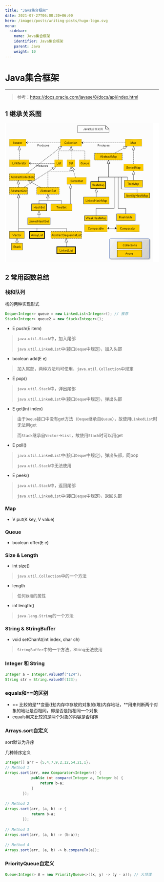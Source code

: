 ```yaml
---
title: "Java集合框架"
date: 2021-07-27T06:00:20+06:00
hero: /images/posts/writing-posts/hugo-logo.svg
menu:
  sidebar:
    name: Java集合框架
    identifier: Java集合框架
    parent: Java
    weight: 10
---
```


# Java集合框架

---

> 参考：https://docs.oracle.com/javase/8/docs/api/index.html

## 1 继承关系图

![image-20210729114627296](/images/posts/java/image-20210729114627296.png)

## 2 常用函数总结

### 栈和队列

栈的两种实现形式

```java
Deque<Integer> queue = new LinkedList<Integer>(); // 推荐
Stack<Integer> queue2 = new Stack<Integer>();
```


* E push(E item)

> `java.util.Stack`中，加入尾部
>
> `java.util.LinkedList`中(接口`Deque`中规定)，加入头部

* boolean add(E e)

> 加入尾部，两种方法均可使用，`java.util.Collection`中规定

* E pop()

>  `java.util.Stack`中，弹出尾部
>
>  `java.util.LinkedList`中(接口`Deque`中规定)，弹出头部

* E get(int  index)

> 由于`Deque`接口中没有get方法（`Deque`继承自`Queue`），故使用`LinkedList`时无法用get
>
> 而`Stack`继承自`Vector`->`List`，故使用`Stack`时可以用get

* E poll()

> `java.util.LinkedList`中(接口`Deque`中规定)，弹出头部，同pop
>
> `java.util.Stack`中无法使用

* E peek()

> `java.util.Stack`中，返回尾部
>
> `java.util.LinkedList`中(接口`Deque`中规定)，返回头部

### Map

* V put(K key, V value)

### Queue

* boolean offer(E e)

### Size & Length

* int size()

> `java.util.Collection`中的一个方法

* length

> 任何`数组`的属性

* int length()

> `java.lang.String`的一个方法

### String & StringBuffer

* void setCharAt(int index, char ch)

> `StringBuffer`中的一个方法，String无法使用

### Integer 和 String

```java
Integer a = Integer.valueOf("124");
String str = String.valueOf(123);
```

### equals和==的区别

* == 比较的是\**变量(栈)内存中存放的对象的(堆)内存地址，\**用来判断两个对象的地址是否相同，即是否是指相同一个对象
* equals用来比较的是两个对象的内容是否相等

### Arrays.sort自定义

sort默认为升序

几种降序定义

```java
Integer[] arr = {5,4,7,9,2,12,54,21,1};
// Method 1
Arrays.sort(arr, new Comparator<Integer>() {
            public int compare(Integer a, Integer b) {
                return b-a;
            }
        });

// Method 2
Arrays.sort(arr, (a, b) -> {
            return b-a;
        });

// Method 3
Arrays.sort(arr, (a, b) -> (b-a));

// Method 4
Arrays.sort(arr, (a, b) -> b.compareTo(a));
```

### PriorityQueue自定义

```java
Queue<Integer> A = new PriorityQueue<>((x, y) -> (y - x)); // 大顶堆
```

